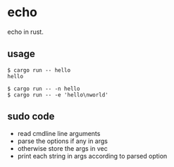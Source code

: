 # echo
echo in rust.

## usage
  ```
  $ cargo run -- hello
  hello
  ```

  ```
  $ cargo run -- -n hello
  $ cargo run -- -e 'hello\nworld'
  ```

## sudo code
  * read cmdline line arguments
  * parse the options if any in args
  * otherwise store the args in vec
  * print each string in args according to parsed option
